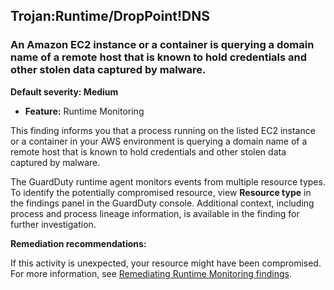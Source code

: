 Trojan:Runtime/DropPoint!DNS
----------------------------

### An Amazon EC2 instance or a container is querying a domain name of a remote host that is known to hold credentials and other stolen data captured by malware.

**Default severity: Medium**

* **Feature:** Runtime Monitoring

This finding informs you that a process running on the listed EC2 instance or a container in your AWS environment is querying a domain name of a remote host that is known to hold credentials and other stolen data captured by malware.

The GuardDuty runtime agent monitors events from multiple resource types. To identify the potentially compromised resource, view **Resource type** in the findings panel in the GuardDuty console. Additional context, including process and process lineage information, is available in the finding for further investigation.

**Remediation recommendations:**

If this activity is unexpected, your resource might have been compromised. For more information, see [Remediating Runtime Monitoring findings](https://docs.aws.amazon.com/guardduty/latest/ug/guardduty-remediate-runtime-monitoring.html).